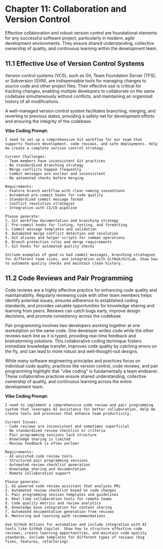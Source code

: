 # Chapter 11: Collaboration and Version Control

Effective collaboration and robust version control are foundational elements for any successful software project, particularly in modern, agile development environments. They ensure shared understanding, collective ownership of quality, and continuous learning within the development team.

## 11.1 Effective Use of Version Control Systems

Version control systems (VCS), such as Git, Team Foundation Server (TFS), or Subversion (SVN), are indispensable tools for managing changes to source code and other project files. Their effective use is critical for tracking changes, enabling multiple developers to collaborate on the same codebase simultaneously without conflicts, and maintaining an organized history of all modifications.

A well-managed version control system facilitates branching, merging, and reverting to previous states, providing a safety net for development efforts and ensuring the integrity of the codebase.

**Vibe Coding Prompt:**
```
I need to set up a comprehensive Git workflow for our team that supports feature development, code reviews, and safe deployments. Help me create a complete version control strategy.

Current Challenges:
- Team members have inconsistent Git practices
- No standardized branching strategy
- Merge conflicts happen frequently
- Commit messages are unclear and inconsistent
- No automated checks before merging

Requirements:
- Feature branch workflow with clear naming conventions
- Automated pre-commit hooks for code quality
- Standardized commit message format
- Conflict resolution strategies
- Integration with CI/CD pipeline

Please generate:
1. Git workflow documentation and branching strategy
2. Pre-commit hooks for linting, testing, and formatting
3. Commit message templates and validation
4. Automated merge conflict detection and resolution
5. Git aliases and helper scripts for common operations
6. Branch protection rules and merge requirements
7. Git hooks for automated quality checks

Include examples of good vs bad commit messages, branching strategies for different team sizes, and integration with GitHub/GitLab. Show how to automate quality checks and maintain clean history.
```

## 11.2 Code Reviews and Pair Programming

Code reviews are a highly effective practice for enhancing code quality and maintainability. Regularly reviewing code with other team members helps identify potential issues, ensures adherence to established coding standards, and provides valuable opportunities for knowledge sharing and learning from peers. Reviews can catch bugs early, improve design decisions, and promote consistency across the codebase.

Pair programming involves two developers working together at one workstation on the same code. One developer writes code while the other reviews each line as it is typed, providing real-time feedback and brainstorming solutions. This collaborative coding technique fosters immediate knowledge transfer, improves code quality by catching errors on the fly, and can lead to more robust and well-thought-out designs.

While many software engineering principles and practices focus on individual code quality, practices like version control, code reviews, and pair programming highlight that "vibe coding" is fundamentally a team endeavor. These collaborative practices ensure shared understanding, collective ownership of quality, and continuous learning across the entire development team.

**Vibe Coding Prompt:**
```
I need to implement a comprehensive code review and pair programming system that leverages AI assistance for better collaboration. Help me create tools and processes that enhance team productivity.

Current Issues:
- Code reviews are inconsistent and sometimes superficial
- No standardized review checklist or criteria
- Pair programming sessions lack structure
- Knowledge sharing is limited
- Review feedback is often unclear

Requirements:
- AI-assisted code review tools
- Structured pair programming sessions
- Automated review checklist generation
- Knowledge sharing and documentation
- Remote collaboration support

Please generate:
1. AI-powered code review assistant that analyzes PRs
2. Automated review checklist based on code changes
3. Pair programming session templates and guidelines
4. Real-time collaboration tools for remote teams
5. Code quality metrics and review analytics
6. Knowledge base integration for context sharing
7. Automated documentation generation from reviews
8. Mentoring and learning path recommendations

Use GitHub Actions for automation and include integration with AI tools like GitHub Copilot. Show how to structure effective code reviews, create learning opportunities, and maintain code quality standards. Include templates for different types of reviews (bug fixes, features, refactoring).
``` 